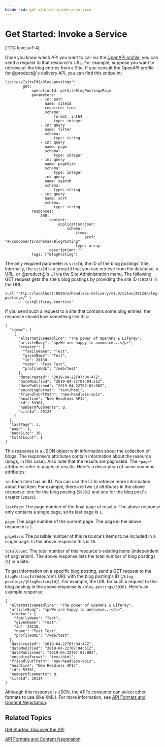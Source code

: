 ```yaml
---
header-id: get-started-invoke-a-service
---
```


# Get Started: Invoke a Service

[TOC levels=1-4]

Once you know which API you want to call via the 
[OpenAPI profile](/develop/tutorials/-/knowledge_base/7-2/get-started-discover-the-api), 
you can send a request to that resource's URL. For example, suppose you want to 
retrieve all the blog entries from a Site. If you consult the OpenAPI profile 
for @product@'s delivery API, you can find this endpoint: 

    "/sites/{siteId}/blog-postings":
            get:
                operationId: getSiteBlogPostingsPage
                parameters:
                    - in: path
                      name: siteId
                      required: true
                      schema:
                          format: int64
                          type: integer
                    - in: query
                      name: filter
                      schema:
                          type: string
                    - in: query
                      name: page
                      schema:
                          type: integer
                    - in: query
                      name: pageSize
                      schema:
                          type: integer
                    - in: query
                      name: search
                      schema:
                          type: string
                    - in: query
                      name: sort
                      schema:
                          type: string
                responses:
                    200:
                        content:
                            application/json:
                                schema:
                                    items:
                                        $ref: "#/components/schemas/BlogPosting"
                                    type: array
                        description: ""
                tags: ["BlogPosting"]

The only required parameter is `siteId`, the ID of the blog postings' Site. 
Internally, the `siteId` is a `groupId` that you can retrieve from the database, 
a URL, or @product@'s UI via the Site Administration menu. The following GET 
request gets the site's blog postings by providing the site ID (`20124`) in the 
URL: 

    curl "http://localhost:8080/o/headless-delivery/v1.0/sites/20124/blog-postings/" \
         -u 'test@liferay.com:test'

If you send such a request to a site that contains some blog entries, the 
response should look something like this: 

    {
      "items": [
        {
          "alternativeHeadline": "The power of OpenAPI & Liferay",
          "articleBody": "<p>We are happy to announce...</p>",
          "creator": {
            "familyName": "Test",
            "givenName": "Test",
            "id": 20130,
            "name": "Test Test",
            "profileURL": "/web/test"
          },
          "dateCreated": "2019-04-22T07:04:47Z",
          "dateModified": "2019-04-22T07:04:51Z",
          "datePublished": "2019-04-22T07:02:00Z",
          "encodingFormat": "text/html",
          "friendlyUrlPath": "new-headless-apis",
          "headline": "New Headless APIs",
          "id": 59301,
          "numberOfComments": 0,
          "siteId": 20124
        }
      ],
      "lastPage": 1,
      "page": 1,
      "pageSize": 20,
      "totalCount": 1
    }

This response is a JSON object with information about the collection of blogs. 
The response's attributes contain information about the resource (blogs, in this 
case). Also note that the results are paginated. The `*page*` attributes refer 
to pages of results. Here's a description of some common attributes: 

`id`: Each item has an ID. You can use the ID to retrieve more information about 
that item. For example, there are two `id` attributes in the above response: one 
for the blog posting (`59301`) and one for the blog post's creator (`20130`). 

`lastPage`: The page number of the final page of results. The above response 
only contains a single page, so its last page is `1`. 

`page`: The page number of the current page. The page in the above response is 
`1`. 

`pageSize`: The possible number of this resource's items to be included in a 
single page. In the above response this is `20`. 

`totalCount`: The total number of this resource's existing items (independent of 
pagination). The above response lists the total number of blog postings (`1`) in 
a Site. 

To get information on a specific blog posting, send a GET request to the 
`blogPostingId` resource's URL with the blog posting's ID 
(`/blog-postings/{blogPostingId}`). For example, the URL for such a request to 
the blog posting in the above response is `/blog-postings/59301`. Here's an 
example response: 

    {
      "alternativeHeadline": "The power of OpenAPI & Liferay",
      "articleBody": "<p>We are happy to announce...</p>",
      "creator": {
        "familyName": "Test",
        "givenName": "Test",
        "id": 20130,
        "name": "Test Test",
        "profileURL": "/web/test"
      },
      "dateCreated": "2019-04-22T07:04:47Z",
      "dateModified": "2019-04-22T07:04:51Z",
      "datePublished": "2019-04-22T07:02:00Z",
      "encodingFormat": "text/html",
      "friendlyUrlPath": "new-headless-apis",
      "headline": "New Headless APIs",
      "id": 59301,
      "numberOfComments": 0,
      "siteId": 20124
    }

Although this response is JSON, the API's consumer can select other formats to 
use (like XML). For more information, see 
[API Formats and Content Negotiation](/develop/tutorials/-/knowledge_base/7-2/api-formats-and-content-negotiation). 

## Related Topics

[Get Started: Discover the API](/develop/tutorials/-/knowledge_base/7-2/get-started-discover-the-api)

[API Formats and Content Negotiation](/develop/tutorials/-/knowledge_base/7-2/api-formats-and-content-negotiation)
